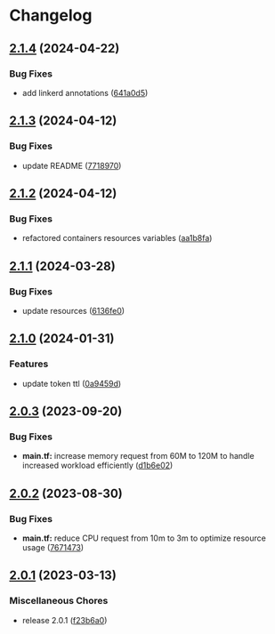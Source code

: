 # Changelog

## [2.1.4](https://github.com/releaseband/terraform-boundary-install/compare/v2.1.3...v2.1.4) (2024-04-22)


### Bug Fixes

* add linkerd annotations ([641a0d5](https://github.com/releaseband/terraform-boundary-install/commit/641a0d571a0e321af0c12615a0088832541e59e2))

## [2.1.3](https://github.com/releaseband/terraform-boundary-install/compare/v2.1.2...v2.1.3) (2024-04-12)


### Bug Fixes

* update README ([7718970](https://github.com/releaseband/terraform-boundary-install/commit/7718970bd72a27ce12b4eb05897ae7aa00c0c530))

## [2.1.2](https://github.com/releaseband/terraform-boundary-install/compare/v2.1.1...v2.1.2) (2024-04-12)


### Bug Fixes

* refactored containers resources variables ([aa1b8fa](https://github.com/releaseband/terraform-boundary-install/commit/aa1b8fa7cbe0df6521857b11b9b93f148809db0a))

## [2.1.1](https://github.com/releaseband/terraform-boundary-install/compare/v2.1.0...v2.1.1) (2024-03-28)


### Bug Fixes

* update resources ([6136fe0](https://github.com/releaseband/terraform-boundary-install/commit/6136fe0ebe568c34418aa20c78543299d10f50ee))

## [2.1.0](https://github.com/releaseband/terraform-boundary-install/compare/v2.0.3...v2.1.0) (2024-01-31)


### Features

* update token ttl ([0a9459d](https://github.com/releaseband/terraform-boundary-install/commit/0a9459dbd2adf2c4d4fb048e5c51c11fe6c1ca34))

## [2.0.3](https://github.com/releaseband/terraform-boundary-install/compare/v2.0.2...v2.0.3) (2023-09-20)


### Bug Fixes

* **main.tf:** increase memory request from 60M to 120M to handle increased workload efficiently ([d1b6e02](https://github.com/releaseband/terraform-boundary-install/commit/d1b6e02ff4877bc313abe3dc5aef577d899ffd76))

## [2.0.2](https://github.com/releaseband/terraform-boundary-install/compare/v2.0.1...v2.0.2) (2023-08-30)


### Bug Fixes

* **main.tf:** reduce CPU request from 10m to 3m to optimize resource usage ([7671473](https://github.com/releaseband/terraform-boundary-install/commit/7671473e1c3e05c37b1dc8da575473a14e2d6546))

## [2.0.1](https://github.com/releaseband/terraform-boundary-install/compare/v2.0.0...v2.0.1) (2023-03-13)


### Miscellaneous Chores

* release 2.0.1 ([f23b6a0](https://github.com/releaseband/terraform-boundary-install/commit/f23b6a085a5575f23772b539108b360dcd34bcb4))

